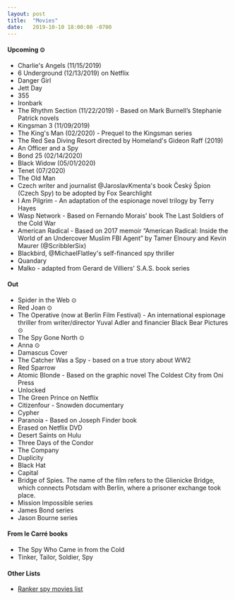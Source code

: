 ```yaml
---
layout: post
title:  "Movies"
date:   2019-10-10 18:00:00 -0700
---
```


#### Upcoming ⊙
* Charlie's Angels (11/15/2019)
* 6 Underground (12/13/2019) on Netflix
* Danger Girl
* Jett Day
* 355
* Ironbark
* The Rhythm Section (11/22/2019) - Based on Mark Burnell’s Stephanie Patrick novels
* Kingsman 3 (11/09/2019)
* The King's Man (02/2020) - Prequel to the Kingsman series
* The Red Sea Diving Resort directed by Homeland's Gideon Raff (2019)
* An Officer and a Spy
* Bond 25 (02/14/2020)
* Black Widow (05/01/2020)
* Tenet (07/2020)
* The Old Man
* Czech writer and journalist @JaroslavKmenta's book Český Špion (Czech Spy) to be adopted by Fox Searchlight
* I Am Pilgrim - An adaptation of the espionage novel trilogy by Terry Hayes
* Wasp Network - Based on Fernando Morais' book The Last Soldiers of the Cold War
* American Radical - Based on 2017 memoir “American Radical: Inside the World of an Undercover Muslim FBI Agent” by Tamer Elnoury and Kevin Maurer (@ScribblerSix)
* Blackbird, @MichaelFlatley's self-financed spy thriller
* Quandary
* Malko - adapted from Gerard de Villiers' S.A.S. book series

#### Out
* Spider in the Web ⊙
* Red Joan ⊙
* The Operative (now at Berlin Film Festival) - An international espionage thriller from writer/director Yuval Adler and financier Black Bear Pictures ⊙
* The Spy Gone North ⊙
* Anna ⊙
* Damascus Cover
* The Catcher Was a Spy - based on a true story about WW2
* Red Sparrow
* Atomic Blonde - Based on the graphic novel The Coldest City from Oni Press
* Unlocked
* The Green Prince on Netflix
* Citizenfour - Snowden documentary
* Cypher
* Paranoia - Based on Joseph Finder book
* Erased on Netflix DVD
* Desert Saints on Hulu
* Three Days of the Condor
* The Company
* Duplicity
* Black Hat
* Capital
* Bridge of Spies. The name of the film refers to the Glienicke Bridge, which connects Potsdam with Berlin, where a prisoner exchange took place.
* Mission Impossible series
* James Bond series
* Jason Bourne series

#### From le Carré books
* The Spy Who Came in from the Cold
* Tinker, Tailor, Soldier, Spy

#### Other Lists
* [Ranker spy movies list](http://www.ranker.com/list/spy-movies-and-films/reference)
